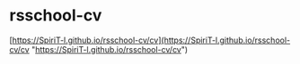 # rsschool-cv

[https://SpiriT-l.github.io/rsschool-cv/cv](https://SpiriT-l.github.io/rsschool-cv/cv "https://SpiriT-l.github.io/rsschool-cv/cv")